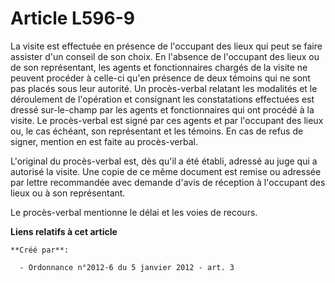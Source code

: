 # Article L596-9

La visite est effectuée en présence de l'occupant des lieux qui peut se faire assister d'un conseil de son choix. En
l'absence de l'occupant des lieux ou de son représentant, les agents et fonctionnaires chargés de la visite ne peuvent
procéder à celle-ci qu'en présence de deux témoins qui ne sont pas placés sous leur autorité. Un procès-verbal relatant les
modalités et le déroulement de l'opération et consignant les constatations effectuées est dressé sur-le-champ par les agents
et fonctionnaires qui ont procédé à la visite. Le procès-verbal est signé par ces agents et par l'occupant des lieux ou, le
cas échéant, son représentant et les témoins. En cas de refus de signer, mention en est faite au procès-verbal. 

L'original du procès-verbal est, dès qu'il a été établi, adressé au juge qui a autorisé la visite. Une copie de ce même
document est remise ou adressée par lettre recommandée avec demande d'avis de réception à l'occupant des lieux ou à son
représentant. 

Le procès-verbal mentionne le délai et les voies de recours.

**Liens relatifs à cet article**

	**Créé par**:

	  - Ordonnance n°2012-6 du 5 janvier 2012 - art. 3
